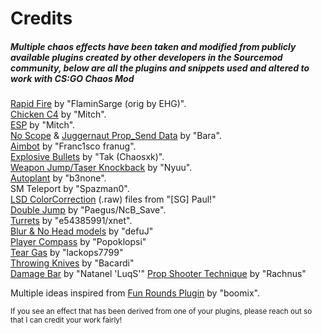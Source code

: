 # Credits
##### Multiple chaos effects have been taken and modified from publicly available plugins created by other developers in the Sourcemod community, below are all the plugins and snippets used and altered to work with CS:GO Chaos Mod

[Rapid Fire](https://forums.alliedmods.net/showthread.php?t=175636) by "FlaminSarge (orig by EHG)".\
[Chicken C4](https://forums.alliedmods.net/showthread.php?p=2243945) by "Mitch".\
[ESP](https://forums.alliedmods.net/showthread.php?t=291374) by "Mitch".\
[No Scope](https://forums.alliedmods.net/showthread.php?p=2095697) & [Juggernaut Prop_Send Data](https://forums.alliedmods.net/showthread.php?t=307674) by "Bara".\
[Aimbot](https://forums.alliedmods.net/showthread.php?p=2423564) by "Franc1sco franug".\
[Explosive Bullets](https:github.com/xcalvinsz/explosivebullets) by "Tak (Chaosxk)".\
[Weapon Jump/Taser Knockback](https://forums.alliedmods.net/showthread.php?t=292151) by "Nyuu".\
[Autoplant](https://github.com/b3none) by "b3none".\
SM Teleport by "Spazman0".\
[LSD ColorCorrection](https://gamebanana.com/mods/80495) (.raw) files from "[SG] Paul!"\
[Double Jump](https://forums.alliedmods.net/showthread.php?p=895212) by "Paegus/NcB_Save".\
[Turrets](https://forums.alliedmods.net/showthread.php?t=312548) by "e54385991/xnet".\
[Blur & No Head models](https://steamcommunity.com/id/defuj/) by "defuJ"\
[Player Compass](https://forums.alliedmods.net/showthread.php?p=1920200) by "Popoklopsi"\
[Tear Gas](https://forums.alliedmods.net/showthread.php?p=923823) by "lackops7799"\
[Throwing Knives](https://forums.alliedmods.net/showthread.php?t=269846) by "Bacardi"\
[Damage Bar](https://github.com/Natanel-Shitrit/Damage-Bar) by "Natanel 'LuqS'"
[Prop Shooter Technique](https://github.com/Rachnus/Propshooter-Sourcemod-CS-GO-/) by "Rachnus"

Multiple ideas inspired from [Fun Rounds Plugin](https://forums.alliedmods.net/showthread.php?t=265885) by "boomix".

<sub>If you see an effect that has been derived from one of your plugins, please reach out so that I can credit your work fairly!</sub>